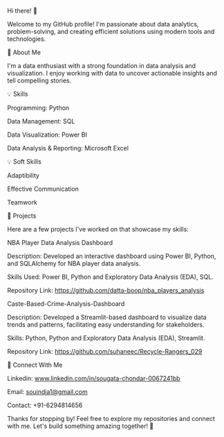 Hi there! 👋

Welcome to my GitHub profile! I'm passionate about data analytics, problem-solving, and creating efficient solutions using modern tools and technologies.

🤖 About Me

I'm a data enthusiast with a strong foundation in data analysis and visualization. I enjoy working with data to uncover actionable insights and tell compelling stories.

💡 Skills

Programming: Python

Data Management: SQL

Data Visualization: Power BI

Data Analysis & Reporting: Microsoft Excel

💡 Soft Skills

Adaptibility

Effective Communication

Teamwork

🔧 Projects

Here are a few projects I've worked on that showcase my skills:

NBA Player Data Analysis Dashboard 

Description: Developed an interactive dashboard using Power BI, Python, and SQLAlchemy for NBA player data analysis.

Skills Used: Power BI, Python and Exploratory Data Analysis (EDA), SQL.

Repository Link: https://github.com/datta-boop/nba_players_analysis

Caste-Based-Crime-Analysis-Dashboard

Description: Developed a Streamlit-based dashboard to visualize data trends and patterns, facilitating easy understanding for stakeholders.

Skills: Python, Python and Exploratory Data Analysis (EDA), Streamlit.

Repository Link: https://github.com/suhaneec/Recycle-Rangers_029

🔗 Connect With Me

Linkedin: www.linkedin.com/in/sougata-chondar-0067241bb

Email: souindia1@gmail.com

Contact: +91-6294814656

Thanks for stopping by! Feel free to explore my repositories and connect with me. Let's build something amazing together! 🚀
